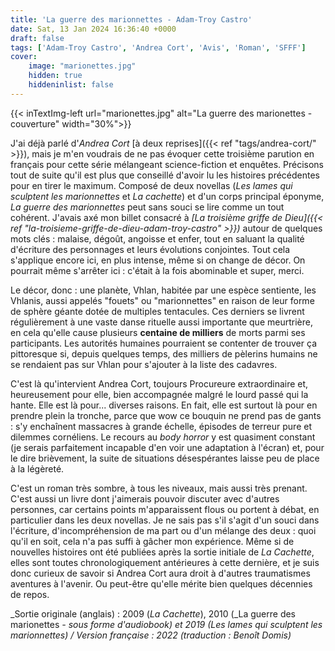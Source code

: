 ```yaml
---
title: 'La guerre des marionnettes - Adam-Troy Castro'
date: Sat, 13 Jan 2024 16:36:40 +0000
draft: false
tags: ['Adam-Troy Castro', 'Andrea Cort', 'Avis', 'Roman', 'SFFF']
cover: 
    image: "marionettes.jpg"
    hidden: true
    hiddeninlist: false
---
```

{{< inTextImg-left url="marionettes.jpg" alt="La guerre des marionettes - couverture" width="30%">}} 

J'ai déjà parlé d'_Andrea Cort_ [à deux reprises]({{< ref "tags/andrea-cort/" >}}), mais je m'en voudrais de ne pas évoquer cette troisième parution en français pour cette série mélangeant science-fiction et enquêtes. Précisons tout de suite qu'il est plus que conseillé d'avoir lu les histoires précédentes pour en tirer le maximum. Composé de deux novellas (_Les lames qui sculptent les marionnettes_ et _La cachette_) et d'un corps principal éponyme, _La guerre des marionnettes_ peut sans souci se lire comme un tout cohérent. J'avais axé mon billet consacré à _[La troisième griffe de Dieu]({{< ref "la-troisieme-griffe-de-dieu-adam-troy-castro" >}})_ autour de quelques mots clés : malaise, dégoût, angoisse et enfer, tout en saluant la qualité d'écriture des personnages et leurs évolutions conjointes. Tout cela s'applique encore ici, en plus intense, même si on change de décor. On pourrait même s'arrêter ici : c'était à la fois abominable et super, merci.

Le décor, donc : une planète, Vhlan, habitée par une espèce sentiente, les Vhlanis, aussi appelés "fouets" ou "marionnettes" en raison de leur forme de sphère géante dotée de multiples tentacules. Ces derniers se livrent régulièrement à une vaste danse rituelle aussi importante que meurtrière, en cela qu'elle cause plusieurs **centaine de milliers** de morts parmi ses participants. Les autorités humaines pourraient se contenter de trouver ça pittoresque si, depuis quelques temps, des milliers de pèlerins humains ne se rendaient pas sur Vhlan pour s'ajouter à la liste des cadavres.

C'est là qu'intervient Andrea Cort, toujours Procureure extraordinaire et, heureusement pour elle, bien accompagnée malgré le lourd passé qui la hante. Elle est là pour... diverses raisons. En fait, elle est surtout là pour en prendre plein la tronche, parce que wow ce bouquin ne prend pas de gants : s'y enchaînent massacres à grande échelle, épisodes de terreur pure et dilemmes cornéliens. Le recours au _body horror_ y est quasiment constant (je serais parfaitement incapable d'en voir une adaptation à l'écran) et, pour le dire brièvement, la suite de situations désespérantes laisse peu de place à la légèreté.

C'est un roman très sombre, à tous les niveaux, mais aussi très prenant. C'est aussi un livre dont j'aimerais pouvoir discuter avec d'autres personnes, car certains points m'apparaissent flous ou portent à débat, en particulier dans les deux novellas. Je ne sais pas s'il s'agit d'un souci dans l'écriture, d'incompréhension de ma part ou d'un mélange des deux : quoi qu'il en soit, cela n'a pas suffi à gâcher mon expérience. Même si de nouvelles histoires ont été publiées après la sortie initiale de _La Cachette_, elles sont toutes chronologiquement antérieures à cette dernière, et je suis donc curieux de savoir si Andrea Cort aura droit à d'autres traumatismes aventures à l'avenir. Ou peut-être qu'elle mérite bien quelques décennies de repos.

_Sortie originale (anglais) : 2009 (_La Cachette_), 2010 (_La guerre des marionettes _- sous forme d'audiobook) et 2019 (_Les lames qui sculptent les marionnettes_) / Version française : 2022 (traduction : Benoît Domis)_